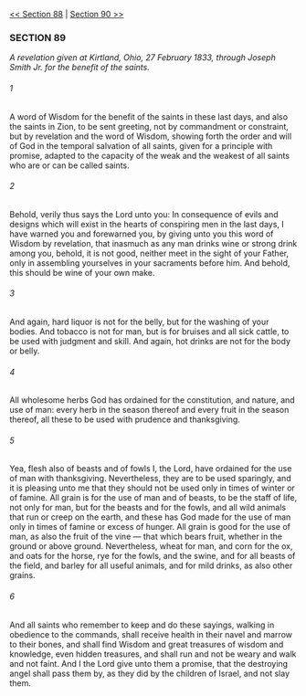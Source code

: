 [<< Section 88](Section%2088.md)  |  [Section 90 >>](Section%2090.md)

### SECTION 89

*A revelation given at Kirtland, Ohio, 27 February 1833, through Joseph Smith Jr. for the benefit of the saints.*

###### 1
A word of Wisdom for the benefit of the saints in these last days, and also the saints in Zion, to be sent greeting, not by commandment or constraint, but by revelation and the word of Wisdom, showing forth the order and will of God in the temporal salvation of all saints, given for a principle with promise, adapted to the capacity of the weak and the weakest of all saints who are or can be called saints.

###### 2
Behold, verily thus says the Lord unto you: In consequence of evils and designs which will exist in the hearts of conspiring men in the last days, I have warned you and forewarned you, by giving unto you this word of Wisdom by revelation, that inasmuch as any man drinks wine or strong drink among you, behold, it is not good, neither meet in the sight of your Father, only in assembling yourselves in your sacraments before him. And behold, this should be wine of your own make.

###### 3
And again, hard liquor is not for the belly, but for the washing of your bodies. And tobacco is not for man, but is for bruises and all sick cattle, to be used with judgment and skill. And again, hot drinks are not for the body or belly.

###### 4
All wholesome herbs God has ordained for the constitution, and nature, and use of man: every herb in the season thereof and every fruit in the season thereof, all these to be used with prudence and thanksgiving.

###### 5
Yea, flesh also of beasts and of fowls I, the Lord, have ordained for the use of man with thanksgiving. Nevertheless, they are to be used sparingly, and it is pleasing unto me that they should not be used only in times of winter or of famine. All grain is for the use of man and of beasts, to be the staff of life, not only for man, but for the beasts and for the fowls, and all wild animals that run or creep on the earth, and these has God made for the use of man only in times of famine or excess of hunger. All grain is good for the use of man, as also the fruit of the vine — that which bears fruit, whether in the ground or above ground. Nevertheless, wheat for man, and corn for the ox, and oats for the horse, rye for the fowls, and the swine, and for all beasts of the field, and barley for all useful animals, and for mild drinks, as also other grains.

###### 6
And all saints who remember to keep and do these sayings, walking in obedience to the commands, shall receive health in their navel and marrow to their bones, and shall find Wisdom and great treasures of wisdom and knowledge, even hidden treasures, and shall run and not be weary and walk and not faint. And I the Lord give unto them a promise, that the destroying angel shall pass them by, as they did by the children of Israel, and not slay them.